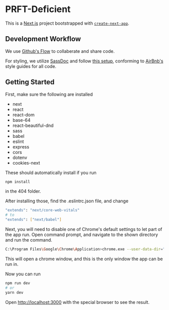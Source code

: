 # PRFT-Deficient

This is a [Next.js](https://nextjs.org/) project bootstrapped with [`create-next-app`](https://github.com/vercel/next.js/tree/canary/packages/create-next-app).

## Development Workflow

We use [Github's Flow](https://docs.github.com/en/get-started/quickstart/github-flow) to collaberate and share code.

For styling, we utilize [SassDoc](http://sassdoc.com/) and follow [this setup](https://gist.github.com/bradtraversy/aab26d1e8983d9f8d79be1a9ca894ab4), conforming to [AirBnb's](https://github.com/airbnb) style guides for all code.

## Getting Started

First, make sure the following are installed

- next
- react
- react-dom
- base-64
- react-beautiful-dnd
- sass
- babel
- eslint
- express
- cors
- dotenv
- cookies-next

These should automatically install if you run

```bash
npm install
```

in the 404 folder.

After installing those, find the .eslintrc.json file, and change

```bash
"extends": "next/core-web-vitals"
# to
"extends": ["next/babel"]
```

Next, you will need to disable one of Chrome's default settings to let part of the app run. Open command prompt, and navigate to the shown directory and run the command.

```bash
C:\Program Files\Google\Chrome\Application>chrome.exe --user-data-dir="C:/Chrome dev session" --disable-web-security
```

This will open a chrome window, and this is the only window the app can be run in.

Now you can run

```bash
npm run dev
# or
yarn dev
```

Open [http://localhost:3000](http://localhost:3000) with the special browser to see the result.
